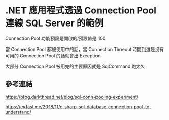
# .NET 應用程式透過 Connection Pool 連線 SQL Server 的範例

Connection Pool 功能預設是開啟的/預設值是 100

當 Connection Pool 都被使用中的話，當 Connection Timeout 時間到還是沒有可用的 Connection Pool 的話就會出 Exception

大部分 Connection Pool 被用完的主要原因就是 SqlCommand 跑太久

## 參考連結

https://blog.darkthread.net/blog/sql-conn-pooling-experiment/

https://exfast.me/2018/11/c-sharp-sql-database-connection-pool-to-understand/